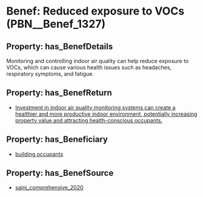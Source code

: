 # Benef: __Reduced exposure to VOCs__ (PBN__Benef_1327)

## Property: has_BenefDetails

Monitoring and controlling indoor air quality can help reduce exposure to VOCs, which can cause various health issues such as headaches, respiratory symptoms, and fatigue.

## Property: has_BenefReturn

* [Investment in indoor air quality monitoring systems can create a healthier and more productive indoor environment, potentially increasing property value and attracting health-conscious occupants.](../BenefReturn/PBN__BenefReturn_1500)

## Property: has_Beneficiary

* [building occupants](../Stakeholder/PBN__Stakeholder_97)

## Property: has_BenefSource

* [saini_comprehensive_2020](../Article/PBN__Article_281)

